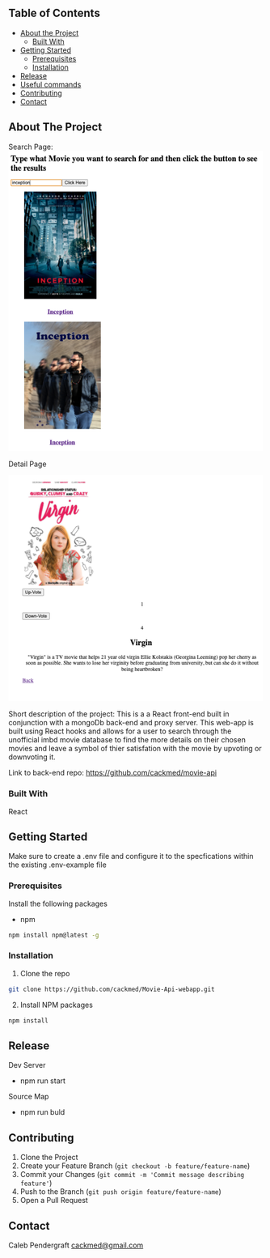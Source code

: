 <!-- TABLE OF CONTENTS -->
## Table of Contents

* [About the Project](#about-the-project)
  * [Built With](#built-with)
* [Getting Started](#getting-started)
  * [Prerequisites](#prerequisites)
  * [Installation](#installation)
* [Release](#release)
* [Useful commands](#useful-commands)
* [Contributing](#contributing)
* [Contact](#contact)



<!-- ABOUT THE PROJECT -->
## About The Project
Search Page:
![search-page](/assets/screen-shot1.png) 

Detail Page

![detail-page](/assets/screen-shot2.png) 

Short description of the project: This is a a React front-end built in conjunction with a mongoDb back-end and proxy server. This web-app is built using React hooks and allows for a user to search through the 
unofficial imbd movie database to find the more details on their chosen movies and leave a symbol of thier satisfation with the movie by upvoting or downvoting it. 

Link to back-end repo: https://github.com/cackmed/movie-api

<!-- BUILT WITH -->
### Built With
React


<!-- GETTING STARTED -->
## Getting Started

Make sure to create a .env file and configure it to the specfications within the existing .env-example file


<!-- PREREQUISITES -->
### Prerequisites

Install the following packages 
* npm
```sh
npm install npm@latest -g
```

<!-- INSTALLATION -->
### Installation

1. Clone the repo
```sh
git clone https://github.com/cackmed/Movie-Api-webapp.git
```
2. Install NPM packages
```sh
npm install
```


<!-- RELEASE -->
## Release

Dev Server

* npm run start 

Source Map

* npm run buld


<!-- CONTRIBUTING -->
## Contributing


1. Clone the Project
2. Create your Feature Branch (`git checkout -b feature/feature-name`)
3. Commit your Changes (`git commit -m 'Commit message describing feature'`)
4. Push to the Branch (`git push origin feature/feature-name`)
5. Open a Pull Request


<!-- CONTACT -->
## Contact

Caleb Pendergraft <cackmed@gmail.com>
